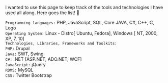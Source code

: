 
I wanted to use this page to keep track of the tools and technologies I have used all along. Here goes the list! :loudspeaker:

`Programming languages:` PHP, JavaScript, SQL, Core JAVA, C#, C++, C, Logo <br/>
`Operating System:` Linux - Distro[ Ubuntu, Fedora], Windows [ NT, 2000, XP, 7, 10] <br/>
`Technologies, Libraries, Frameworks and Toolkits:` <br/>
`PHP:` Drupal <br/>
`Java:` SWT, Swing <br/>
`C#:` .NET [ASP.NET, ADO.NET, WCF] <br/>
`JavaScript:` jQuery <br/>
`RDMS:` MySQL <br/>
`CSS:` Twitter Bootstrap <br/>

